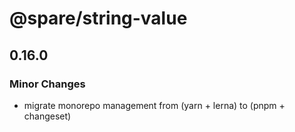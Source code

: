 # @spare/string-value

## 0.16.0

### Minor Changes

- migrate monorepo management from (yarn + lerna) to (pnpm + changeset)
